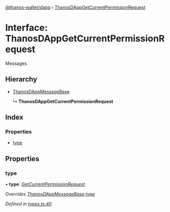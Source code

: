 [@thanos-wallet/dapp](../README.md) › [ThanosDAppGetCurrentPermissionRequest](thanosdappgetcurrentpermissionrequest.md)

# Interface: ThanosDAppGetCurrentPermissionRequest

Messages

## Hierarchy

* [ThanosDAppMessageBase](thanosdappmessagebase.md)

  ↳ **ThanosDAppGetCurrentPermissionRequest**

## Index

### Properties

* [type](thanosdappgetcurrentpermissionrequest.md#type)

## Properties

###  type

• **type**: *[GetCurrentPermissionRequest](../enums/thanosdappmessagetype.md#getcurrentpermissionrequest)*

*Overrides [ThanosDAppMessageBase](thanosdappmessagebase.md).[type](thanosdappmessagebase.md#type)*

*Defined in [types.ts:40](https://github.com/madfish-solutions/thanoswallet-dapp/blob/f20b824/src/types.ts#L40)*
